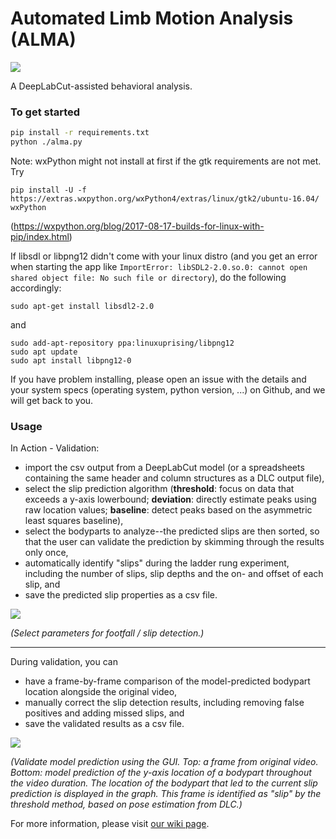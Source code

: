 # Automated Limb Motion Analysis (ALMA)

![](https://github.com/sollan/slip_detector/blob/master/Screenshots/ALMA.PNG)

A DeepLabCut-assisted behavioral analysis. 

### To get started

```bash
pip install -r requirements.txt
python ./alma.py
```

Note: wxPython might not install at first if the gtk requirements are not met. Try 
```
pip install -U -f https://extras.wxpython.org/wxPython4/extras/linux/gtk2/ubuntu-16.04/ wxPython
```

(https://wxpython.org/blog/2017-08-17-builds-for-linux-with-pip/index.html)

If libsdl or libpng12 didn't come with your linux distro (and you get an error when starting the app like ```ImportError: libSDL2-2.0.so.0: cannot open shared object file: No such file or directory```), do the following accordingly:
```
sudo apt-get install libsdl2-2.0
```
and
```
sudo add-apt-repository ppa:linuxuprising/libpng12
sudo apt update
sudo apt install libpng12-0
```

If you have problem installing, please open an issue with the details and your system specs  (operating system, python version, ...) on Github, and we will get back to you.


### Usage

In Action - Validation:
- import the csv output from a DeepLabCut model (or a spreadsheets containing the same header and column structures as a DLC output file),
- select the slip prediction algorithm (**threshold**: focus on data that exceeds a y-axis lowerbound; **deviation**: directly estimate peaks using raw location values; **baseline**: detect peaks based on the asymmetric least squares baseline),
- select the bodyparts to analyze--the predicted slips are then sorted, so that the user can validate the prediction by skimming through the results only once, 
- automatically identify "slips" during the ladder rung experiment, including the number of slips, slip depths and the on- and offset of each slip, and
- save the predicted slip properties as a csv file.


![](https://github.com/sollan/alma/blob/master/Screenshots/loading.PNG)

_(Select parameters for footfall / slip detection.)_

***


During validation, you can
- have a frame-by-frame comparison of the model-predicted bodypart location alongside the original video,
- manually correct the slip detection results, including removing false positives and adding missed slips, and
- save the validated results as a csv file. 

![](https://github.com/sollan/alma/blob/master/Screenshots/validate.PNG)


_(Validate model prediction using the GUI.
Top: a frame from original video.
Bottom: model prediction of the y-axis location of a bodypart throughout the video duration. The location of the bodypart that led to the current slip prediction is displayed in the graph.
This frame is identified as "slip" by the threshold method, based on pose estimation from DLC.)_



For more information, please visit [our wiki page](https://github.com/sollan/slip_detector/wiki).
